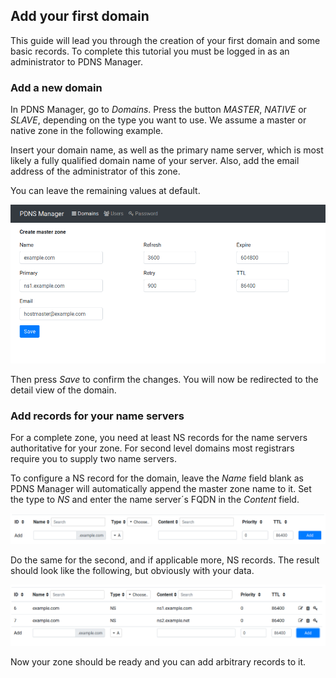 ## Add your first domain

This guide will lead you through the creation of your first domain and
some basic records. To complete this tutorial you must be logged in as
an administrator to PDNS Manager.

### Add a new domain

In PDNS Manager, go to *Domains*. Press the button *MASTER*, *NATIVE*
or *SLAVE*, depending on the type you want to use. We assume a master
or native zone in the following example.

Insert your domain name, as well as the primary name server, which is
most likely a fully qualified domain name of your server. Also, add the
email address of the administrator of this zone.

You can leave the remaining values at default.

![Screenshot](img/firstdomain.md/screenshot_1.png)

Then press *Save* to confirm the changes. You will now be redirected
to the detail view of the domain.


### Add records for your name servers

For a complete zone, you need at least NS records for the name servers
authoritative for your zone. For second level domains most registrars
require you to supply two name servers.

To configure a NS record for the domain, leave the *Name* field blank
as PDNS Manager will automatically append the master zone name to it.
Set the type to *NS* and enter the name server´s FQDN in the *Content*
field.

![Screenshot](img/firstdomain.md/screenshot_2.png)

Do the same for the second, and if applicable more, NS records. The
result should look like the following, but obviously with your data.

![Screenshot](img/firstdomain.md/screenshot_3.png)

Now your zone should be ready and you can add arbitrary records to it.
